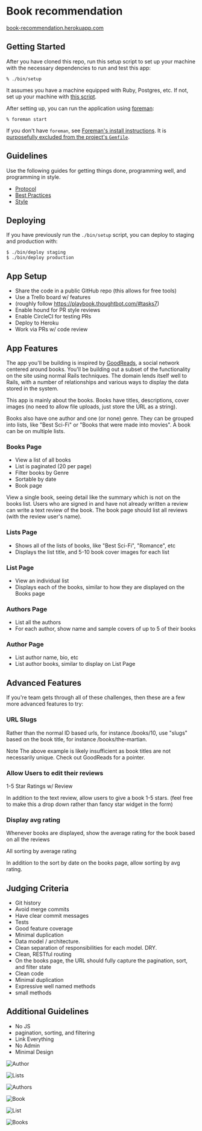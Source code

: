# Book recommendation
[book-recommendation.herokuapp.com](http://book-recommendation.herokuapp.com)
## Getting Started

After you have cloned this repo, run this setup script to set up your machine
with the necessary dependencies to run and test this app:

    % ./bin/setup

It assumes you have a machine equipped with Ruby, Postgres, etc. If not, set up
your machine with [this script].

[this script]: https://github.com/thoughtbot/laptop

After setting up, you can run the application using [foreman]:

    % foreman start

If you don't have `foreman`, see [Foreman's install instructions][foreman]. It
is [purposefully excluded from the project's `Gemfile`][exclude].

[foreman]: https://github.com/ddollar/foreman
[exclude]: https://github.com/ddollar/foreman/pull/437#issuecomment-41110407

## Guidelines

Use the following guides for getting things done, programming well, and
programming in style.

* [Protocol](http://github.com/thoughtbot/guides/blob/master/protocol)
* [Best Practices](http://github.com/thoughtbot/guides/blob/master/best-practices)
* [Style](http://github.com/thoughtbot/guides/blob/master/style)

## Deploying

If you have previously run the `./bin/setup` script,
you can deploy to staging and production with:

    $ ./bin/deploy staging
    $ ./bin/deploy production

## App Setup
* Share the code in a public GitHub repo (this allows for free tools)
* Use a Trello board w/ features
* (roughly follow https://playbook.thoughtbot.com/#tasks7)
* Enable hound for PR style reviews
* Enable CircleCI for testing PRs
* Deploy to Heroku
* Work via PRs w/ code review

## App Features
The app you'll be building is inspired by [GoodReads](http://www.goodreads.com/), a social network
centered around books. You'll be building out a subset of the functionality
on the site using normal Rails techniques. The domain lends itself well to
Rails, with a number of relationships and various ways to display the data
stored in the system.

This app is mainly about the books. Books have titles, descriptions,
cover images (no need to allow file uploads, just store the URL as a string).

Books also have one author and one (or none) genre. They can be grouped into
lists, like "Best Sci-Fi" or "Books that were made into movies". A book can be
on multiple lists.

### Books Page

- View a list of all books
- List is paginated (20 per page)
- Filter books by Genre
- Sortable by date
- Book page

View a single book, seeing detail like the summary which is not on the
books list.
Users who are signed in and have not already written a review can write a
text review of the book.
The book page should list all reviews (with the review user's name).
### Lists Page
- Shows all of the lists of books, like "Best Sci-Fi", "Romance", etc
- Displays the list title, and 5-10 book cover images for each list

### List Page
- View an individual list
- Displays each of the books, similar to how they are displayed on the Books page

### Authors Page
- List all the authors
- For each author, show name and sample covers of up to 5 of their books

### Author Page
- List author name, bio, etc
- List author books, similar to display on List Page

## Advanced Features
If you're team gets through all of these challenges, then these are a few
more advanced features to try:

### URL Slugs

Rather than the normal ID based urls, for instance /books/10, use "slugs"
based on the book title, for instance /books/the-martian.

Note The above example is likely insufficient as book titles are not
necessarily unique. Check out GoodReads for a pointer.

### Allow Users to edit their reviews

1-5 Star Ratings w/ Review

In addition to the text review, allow users to give a book 1-5 stars. (feel
free to make this a drop down rather than fancy star widget in the form)

### Display avg rating

Whenever books are displayed, show the average rating for the book based on
all the reviews

All sorting by average rating

In addition to the sort by date on the books page, allow sorting by avg
rating.

## Judging Criteria
- Git history
- Avoid merge commits
- Have clear commit messages
- Tests
- Good feature coverage
- Minimal duplication
- Data model / architecture.
- Clean separation of responsibilities for each model. DRY.
- Clean, RESTful routing
- On the books page, the URL should fully capture the pagination, sort, and filter state
- Clean code
- Minimal duplication
- Expressive well named methods
- small methods

## Additional Guidelines
- No JS
- pagination, sorting, and filtering
- Link Everything
- No Admin
- Minimal Design

![Author](https://cdn.discourse.org/business/uploads/upcase/original/2X/b/b42fc7181a749025b338e21780411ca7e3a8c60b.jpg)

![Lists](https://cdn.discourse.org/business/uploads/upcase/optimized/2X/2/242b9944cfb80dcaa4cbf4ecd2eb2e6ba5c34b04_1_564x499.jpg)

![Authors](https://cdn.discourse.org/business/uploads/upcase/optimized/2X/9/92bf94a6043c07e5b674a02648fbe98ae8285f7b_1_554x500.jpg)

![Book](https://cdn.discourse.org/business/uploads/upcase/optimized/2X/8/818d36641f70c3709b52206c0b734c9fac227dea_1_606x500.jpg)

![List](https://cdn.discourse.org/business/uploads/upcase/optimized/2X/7/71510d71e5c52b8ce906914dbbc5e835c3b31494_1_564x499.jpg)

![Books](https://cdn.discourse.org/business/uploads/upcase/optimized/2X/f/feee648650efab9fd64f7774cd2b11bd209118fa_1_462x499.jpg)
